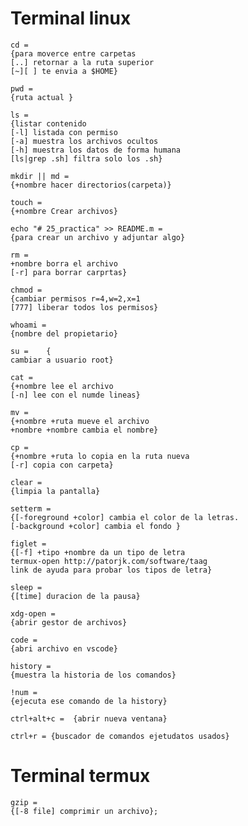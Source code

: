# Terminal linux

    cd =
    {para moverce entre carpetas
    [..] retornar a la ruta superior
    [~][ ] te envia a $HOME}

    pwd =
    {ruta actual }

    ls =
    {listar contenido
    [-l] listada con permiso
    [-a] muestra los archivos ocultos
    [-h] muestra los datos de forma humana
    [ls|grep .sh] filtra solo los .sh}

    mkdir || md =
    {+nombre hacer directorios(carpeta)}

    touch =
    {+nombre Crear archivos}

    echo "# 25_practica" >> README.m =
    {para crear un archivo y adjuntar algo}

    rm =
    +nombre borra el archivo
    [-r] para borrar carprtas}

    chmod =
    {cambiar permisos r=4,w=2,x=1
    [777] liberar todos los permisos}

    whoami =
    {nombre del propietario}

    su =	{
    cambiar a usuario root}

    cat =
    {+nombre lee el archivo
    [-n] lee con el numde lineas}

    mv =
    {+nombre +ruta mueve el archivo
    +nombre +nombre cambia el nombre}

    cp =
    {+nombre +ruta lo copia en la ruta nueva
    [-r] copia con carpeta}

    clear =
    {limpia la pantalla}

    setterm =
    {[-foreground +color] cambia el color de la letras.
    [-background +color] cambia el fondo }

    figlet =
    {[-f] +tipo +nombre da un tipo de letra
    termux-open http://patorjk.com/software/taag
    link de ayuda para probar los tipos de letra}

    sleep =
    {[time] duracion de la pausa}

    xdg-open =
    {abrir gestor de archivos}

    code =
    {abri archivo en vscode}

    history =
    {muestra la historia de los comandos}

    !num =
    {ejecuta ese comando de la history}

    ctrl+alt+c =  {abrir nueva ventana}

    ctrl+r = {buscador de comandos ejetudatos usados}

# Terminal termux

    gzip =
    {[-8 file] comprimir un archivo};
